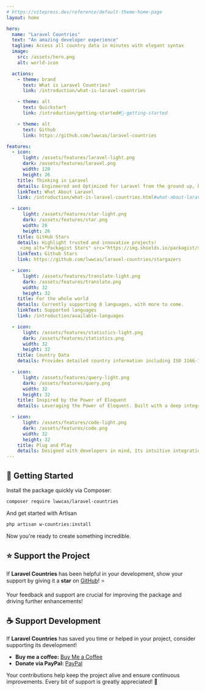 ```yaml
---
# https://vitepress.dev/reference/default-theme-home-page
layout: home

hero:
  name: "Laravel Countries"
  text: "An amazing developer experience"
  tagline: Access all country data in minutes with elegant syntax
  image:
    src: /assets/hero.png
    alt: world-icon

  actions:
    - theme: brand
      text: What is Laravel Countries?
      link: /introduction/what-is-laravel-countries

    - theme: alt
      text: Quickstart
      link: /introduction/getting-started#🚀-getting-started

    - theme: alt
      text: Github
      link: https://github.com/lwwcas/laravel-countries

features:
  - icon:
      light: /assets/features/laravel-light.png
      dark: /assets/features/laravel.png
      width: 120
      height: 26
    title: Thinking in Laravel
    details: Engineered and Optimized for Laravel from the ground up, built for developers by developers.
    linkText: What About Laravel
    link: /introduction/what-is-laravel-countries.html#what-about-laravel

  - icon:
      light: /assets/features/star-light.png
      dark: /assets/features/star.png
      width: 26
      height: 26
    title: GitHub Stars
    details: Highlight trusted and innovative projects!
     <img alt="Packagist Stars" src="https://img.shields.io/packagist/stars/lwwcas/laravel-countries?style=for-the-badge&amp;color=%23fe2d20" width='125px;'>
    linkText: Github Stars
    link: https://github.com/lwwcas/laravel-countries/stargazers

  - icon:
      light: /assets/features/translate-light.png
      dark: /assets/features/translate.png
      width: 32
      height: 32
    title: For the whole world
    details: Currently supporting 8 languages, with more to come.
    linkText: Supported languages
    link: /introduction/available-languages

  - icon:
      light: /assets/features/statistics-light.png
      dark: /assets/features/statistics.png
      width: 32
      height: 32
    title: Country Data
    details: Provides detailed country information including ISO 3166-1 Alpha-2 (ISO2) and Alpha-3 (ISO3) codes, international phone code, capital city, currency, national flag and its colors, top-level domain (TLD), Geonames ID, GeoJSON, geographical coordinates, and more.

  - icon:
      light: /assets/features/query-light.png
      dark: /assets/features/query.png
      width: 32
      height: 32
    title: Inspired by the Power of Eloquent
    details: Leveraging the Power of Eloquent. Built with a deep integration of Laravel's Eloquent ORM, all country data is stored in the database, enabling effortless access through clean, efficient, and optimized queries.

  - icon:
      light: /assets/features/code-light.png
      dark: /assets/features/code.png
      width: 32
      height: 32
    title: Plug and Play
    details: Designed with developers in mind, Its intuitive integration with Laravel ensures you can be fully operational in under 5 minutes, with zero learning curve. Start utilizing its powerful features immediately without complex configurations.
---
```


## 🚀 Getting Started

Install the package quickly via Composer:

```sh
composer require lwwcas/laravel-countries

```

And get started with Artisan

```sh
php artisan w-countries:install

```
Now you're ready to create something incredible.

## ⭐ Support the Project

If **Laravel Countries** has been helpful in your development, show your support by giving it a **star** on [GitHub](https://github.com/lwwcas/laravel-countries)! ⭐

Your feedback and support are crucial for improving the package and driving further enhancements!

## ☕ Support Development

If **Laravel Countries** has saved you time or helped in your project, consider supporting its development!

- **Buy me a coffee:** [Buy Me a Coffee](https://buymeacoffee.com/lwwcasn)
- **Donate via PayPal:** [PayPal](https://www.paypal.com/paypalme/LucasDuarte)

Your contributions help keep the project alive and ensure continuous improvements. Every bit of support is greatly appreciated! 🙏
